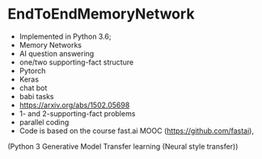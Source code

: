 # EndToEndMemoryNetwork
- Implemented in Python 3.6;
- Memory Networks
- AI question answering
- one/two supporting-fact structure
- Pytorch
- Keras
- chat bot
- babi tasks
- https://arxiv.org/abs/1502.05698
- 1- and 2-supporting-fact problems
- parallel coding
- Code is based on the course fast.ai MOOC (https://github.com/fastai), 

(Python 3
Generative Model
Transfer learning (Neural style transfer))
